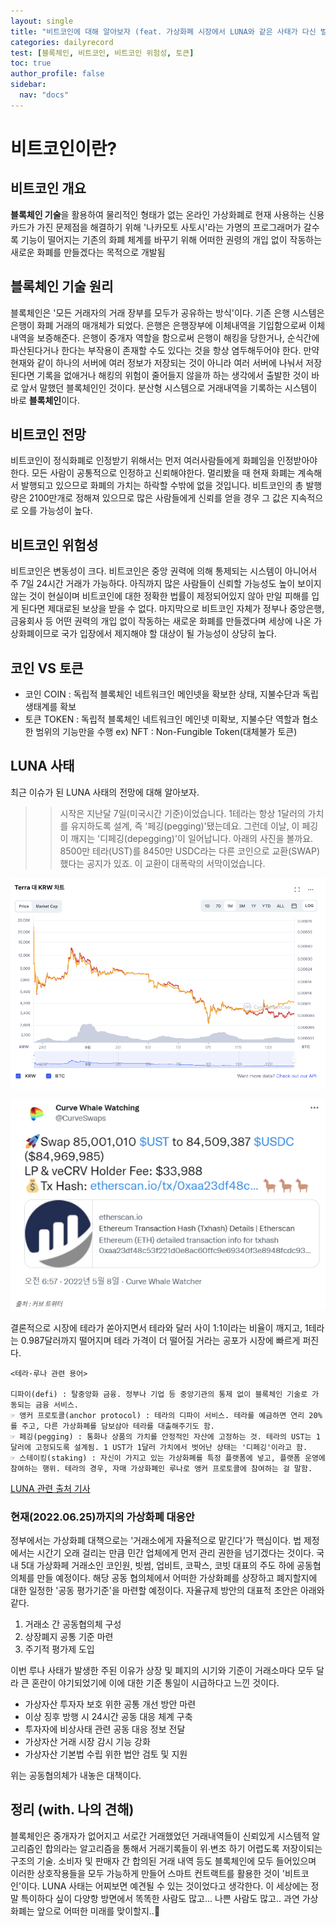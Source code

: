 ```yaml
---
layout: single
title: "비트코인에 대해 알아보자 (feat. 가상화폐 시장에서 LUNA와 같은 사태가 다신 벌어지지 않길 바라며..)"
categories: dailyrecord
test: [블록체인, 비트코인, 비트코인 위험성, 토큰]
toc: true
author_profile: false
sidebar:
  nav: "docs"
---
```


# 비트코인이란?

## 비트코인 개요

**블록체인 기술**을 활용하여 물리적인 형태가 없는 온라인 가상화폐로 현재 사용하는 신용카드가 가진 문제점을 해결하기 위해 '나카모토 사토시'라는 가명의 프로그래머가 갈수록 기능이 떨어지는 기존의 화폐 체계를 바꾸기 위해 어떠한 권령의 개입 없이 작동하는 새로운 화폐를 만들겠다는 목적으로 개발됨

## 블록체인 기술 원리

블록체인은 '모든 거래자의 거래 장부를 모두가 공유하는 방식'이다.
기존 은행 시스템은 은행이 화폐 거래의 매개체가 되었다. 은행은 은행장부에 이체내역을 기입함으로써
이체 내역을 보증해준다. 은행이 중개자 역할을 함으로써 은행이 해킹을 당한거나, 순식간에 파산된다거나 한다는 부작용이 존재할 수도 있다는 것을 항상 염두해두어야 한다.
만약 현재와 같이 하나의 서버에 여러 정보가 저장되는 것이 아니라 여러 서버에 나눠서 저장된다면 기록을 없애거나 해킹의 위험이 줄어들지 않을까 하는 생각에서 출발한 것이 바로 앞서 말했던 블록체인인 것이다.
분산형 시스템으로 거래내역을 기록하는 시스템이 바로 **블록체인**이다.

## 비트코인 전망

비트코인이 정식화폐로 인정받기 위해서는 먼저 여러사람들에게 화폐임을 인정받아야 한다. 모든 사람이 공통적으로 인정하고 신뢰해야한다. 멀리봤을 때 현재 화폐는 계속해서 발행되고 있으므로 화폐의 가치는 하락할 수밖에 없을 것입니다. 비트코인의
총 발행량은 2100만개로 정해져 있으므로 많은 사람들에게 신뢰를 얻을 경우 그 값은 지속적으로 오를 가능성이 높다.

## 비트코인 위험성

비트코인은 변동성이 크다. 비트코인은 중앙 권력에 의해 통제되는 시스템이 아니어서 주 7일 24시간 거래가 가능하다. 아직까지 많은 사람들이 신뢰할 가능성도 높이 보이지 않는 것이 현실이며 비트코인에 대한 정확한 법률이 제정되어있지 않아 만일 피해를 입게 된다면 제대로된 보상을 받을 수 없다. 마지막으로 비트코인 자체가 정부나 중앙은행, 금융회사 등 어떤 권력의 개입 없이 작동하는 새로운 화폐를 만들겠다며 세상에 나온 가상화폐이므로 국가 입장에서 제지해야 할 대상이 될 가능성이 상당히 높다.

## 코인 VS 토큰

- 코인 COIN : 독립적 블록체인 네트워크인 메인넷을 확보한 상태, 지불수단과 독립생태계를 확보
- 토큰 TOKEN : 독립적 블록체인 네트워크인 메인넷 미확보, 지불수단 역할과 협소한 범위의 기능만을 수행 ex) NFT : Non-Fungible Token(대체불가 토큰)

## LUNA 사태

최근 이슈가 된 LUNA 사태의 전망에 대해 알아보자.

> > 시작은 지난달 7일(미국시간 기준)이었습니다. 1테라는 항상 1달러의 가치를 유지하도록 설계, 즉 '페깅(pegging)'됐는데요. 그런데 이날, 이 페깅이 깨지는 '디페깅(depegging)'이 일어납니다.
> > 아래의 사진을 볼까요. 8500만 테라(UST)를 8450만 USDC라는 다른 코인으로 교환(SWAP) 했다는 공지가 있죠. 이 교환이 대폭락의 서막이었습니다.

![LUNA_deplation.png](/assets/images/LUNA_deplation.png)

![LUNA_depegging.png](/assets/images/LUNA_depegging.png)

결론적으로 시장에 테라가 쏟아지면서 테라와 달러 사이 1:1이라는 비율이 깨지고, 1테라는 0.987달러까지 떨어지며 테라 가격이 더 떨어질 거라는 공포가 시장에 빠르게 퍼진다.

```
<테라·루나 관련 용어>

디파이(defi) : 탈중앙화 금융. 정부나 기업 등 중앙기관의 통제 없이 블록체인 기술로 가동되는 금융 서비스.
☞ 앵커 프로토콜(anchor protocol) : 테라의 디파이 서비스. 테라를 예금하면 연리 20%를 주고, 다른 가상화폐를 담보삼아 테라를 대출해주기도 함.
☞ 페깅(pegging) : 통화나 상품의 가치를 안정적인 자산에 고정하는 것. 테라의 UST는 1달러에 고정되도록 설계됨. 1 UST가 1달러 가치에서 벗어난 상태는 '디페깅'이라고 함.
☞ 스테이킹(staking) : 자신이 가지고 있는 가상화폐를 특정 플랫폼에 넣고, 플랫폼 운영에 참여하는 행위. 테라의 경우, 자매 가상화폐인 루나로 앵커 프로토콜에 참여하는 걸 말함.
```

[LUNA 관련 출처 기사](https://news.kbs.co.kr/news/view.do?ncd=5478801)

### 현재(2022.06.25)까지의 가상화폐 대응안

정부에서는 가상화폐 대책으로는 '거래소에게 자율적으로 맡긴다'가 핵심이다. 법 제정에서는 시간기 오래 걸리는 만큼 민간 업체에게 먼저 관리 권한을 넘기겠다는 것이다. 국내 5대 가상화페 거래소인 코인원, 빗썸, 업비트, 코팍스, 코빗 대표의 주도 하에 공동협의체를 만들 예정이다. 해당 공동 협의체에서 어떠한 가상화폐를 상장하고 폐지할지에 대한 일정한 '공동 평가기준'을 마련할 예정이다. 자율규제 방안의 대표적 초안은 아래와 같다.

1. 거래소 간 공동협의체 구성
2. 상장폐지 공통 기준 마련
3. 주기적 평가제 도입

이번 루나 사태가 발생한 주된 이유가 상장 및 폐지의 시기와 기준이 거래소마다 모두 달라 큰 혼란이 야기되었기에 이에 대한 기준 통일이 시급하다고 느낀 것이다.

- 가상자산 투자자 보호 위한 공통 개선 방안 마련
- 이상 징후 방행 시 24시간 공동 대응 체계 구축
- 투자자에 비상사태 관련 공동 대응 정보 전달
- 가상자산 거래 시장 감시 기능 강화
- 가상자산 기본법 수립 위한 법안 검토 및 지원

위는 공동협의체가 내놓은 대책이다.

## 정리 (with. 나의 견해)

블록체인은 중개자가 없어지고 서로간 거래했었던 거래내역들이 신뢰있게 시스템적 알고리즘인 합의라는 알고리즘을 통해서 거래기록들이 위∙변조 하기 어렵도록 저장이되는 구조의 기술. 소비자 및 판매자 간 합의된 거래 내역 등도 블록체인에 모두 들어있으며 이러한 상호작용들을 모두 가능하게 만들어 스마트 컨트랙트를 활용한 것이 '비트코인'이다.
LUNA 사태는 어찌보면 예견될 수 있는 것이었다고 생각한다. 이 세상에는 정말 특이하다 싶이 다양항 방면에서 똑똑한 사람도 많고... 나쁜 사람도 많고.. 과연 가상화폐는 앞으로 어떠한 미래를 맞이할지..🧐
